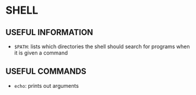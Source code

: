 # SHELL

## USEFUL INFORMATION
- `$PATH`: lists which directories the shell should search for programs when it is given a command

## USEFUL COMMANDS

- `echo`: prints out arguments
 

